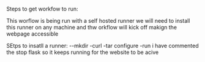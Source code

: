 Steps to get workfow to run:


This worflow is being run with a self hosted runner
we will need to install this runner on any machine and thw orkflow will kick off makign the webpage accessible


SEtps to insatll a runner:
--mkdir 
-curl
-tar
configure
-run
i have commented the stop flask so it keeps running for the website to be acive 








